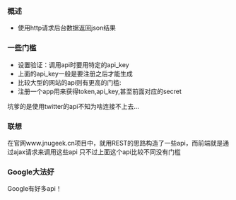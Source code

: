 ### 概述
- 使用http请求后台数据返回json结果

### 一些门槛
- 设置验证：调用api时要用特定的api_key
- 上面的api_key一般是要注册之后才能生成
- 比较大型的网站的api则有更高的门槛:
- 注册一个app用来获得token,api_key,甚至前面对应的secret

坑爹的是使用twitter的api不知为啥连接不上去...

### 联想
在官网www.jnugeek.cn项目中，就用REST的思路构造了一些api，而前端就是通过ajax请求来调用这些api
只不过上面这个api比较不同没有门槛

### Google大法好
Google有好多api！

